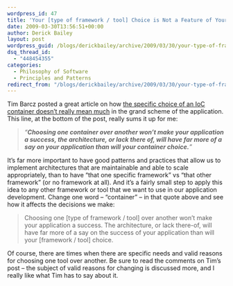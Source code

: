 ```yaml
---
wordpress_id: 47
title: 'Your [type of framework / tool] Choice is Not a Feature of Your Application'
date: 2009-03-30T13:56:51+00:00
author: Derick Bailey
layout: post
wordpress_guid: /blogs/derickbailey/archive/2009/03/30/your-type-of-framework-tool-choice-is-not-a-feature-of-your-application.aspx
dsq_thread_id:
  - "448454355"
categories:
  - Philosophy of Software
  - Principles and Patterns
redirect_from: "/blogs/derickbailey/archive/2009/03/30/your-type-of-framework-tool-choice-is-not-a-feature-of-your-application.aspx/"
---
```

Tim Barcz posted a great article on how <a href="http://devlicio.us/blogs/tim_barcz/archive/2009/03/29/your-ioc-container-choice-is-not-a-feature-of-your-application.aspx" target="_blank">the specific choice of an IoC container doesn’t really mean much</a> in the grand scheme of the application. This line, at the bottom of the post, really sums it up for me:

> _“**Choosing one container over another won&#8217;t make your application a success, the architecture, or lack there of, will have far more of a say on your application than will your container choice.**”_

It’s far more important to have good patterns and practices that allow us to implement architectures that are maintainable and able to scale appropriately, than to have “that one specific framework” vs “that other framework” (or no framework at all). And it’s a fairly small step to apply this idea to any other framework or tool that we want to use in our application development. Change one word – “container” – in that quote above and see how it affects the decisions we make:

> Choosing one [type of framework / tool] over another won&#8217;t make your application a success. The architecture, or lack there-of, will have far more of a say on the success of your application than will your [framework / tool] choice.

Of course, there are times when there are specific needs and valid reasons for choosing one tool over another. Be sure to read the comments on Tim’s post – the subject of valid reasons for changing is discussed more, and I really like what Tim has to say about it.